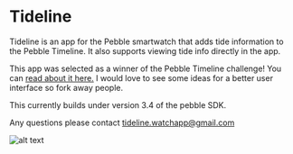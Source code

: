 # Tideline

Tideline is an app for the Pebble smartwatch that adds tide information to the Pebble Timeline. It also supports viewing tide info directly in the app.

This app was selected as a winner of the Pebble Timeline challenge! You can [read about it here.](http://developer.getpebble.com/blog/2015/07/02/timeline-challenge-week-nine/) I would love to see some ideas for a better user interface so fork away people. 

This currently builds under version 3.4 of the pebble SDK. 

Any questions please contact tideline.watchapp@gmail.com

![alt text](https://assets.getpebble.com/api/file/ElNX37g9RZCzo8hHrBoh/convert?cache=true&fit=crop&w=720&h=320 "Banner")
